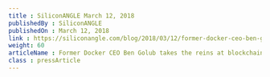 ```yaml
---
title : SiliconANGLE March 12, 2018
publishedBy : SiliconANGLE
publishedOn : March 12, 2018
link : https://siliconangle.com/blog/2018/03/12/former-docker-ceo-ben-golub-takes-reins-blockchain-startup-storj-labs
weight: 60
articleName : ​Former Docker CEO Ben Golub takes the reins at blockchain startup Storj Labs
class : pressArticle
---
```

